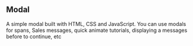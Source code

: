 ## Modal

A simple modal built with HTML, CSS and JavaScript.
You can use modals for spans, Sales messages, quick animate tutorials, displaying a messages before to continue, etc 

#